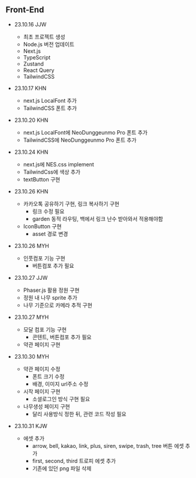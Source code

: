 ## Front-End

- 23.10.16 JJW

  - 최초 프로젝트 생성
  - Node.js 버전 업데이트
  - Next.js
  - TypeScript
  - Zustand
  - React Query
  - TailwindCSS

- 23.10.17 KHN

  - next.js LocalFont 추가
  - TailwindCSS 폰트 추가

- 23.10.20 KHN

  - next.js LocalFont에 NeoDunggeunmo Pro 폰트 추가
  - TailwindCSS에 NeoDunggeunmo Pro 폰트 추가

- 23.10.24 KHN

  - next.js에 NES.css implement
  - TailwindCss에 색상 추가
  - textButton 구현

- 23.10.26 KHN

  - 카카오톡 공유하기 구현, 링크 복사하기 구현
    - 링크 수정 필요
    - garden 동적 라우팅, 백에서 링크 난수 받아와서 적용해야함
  - IconButton 구현
    - asset 경로 변경

- 23.10.26 MYH

  - 인풋컴포 기능 구현
    - 버튼컴포 추가 필요

- 23.10.27 JJW

  - Phaser.js 활용 정원 구현
  - 정원 내 나무 sprite 추가
  - 나무 기준으로 카메라 추적 구현

- 23.10.27 MYH

  - 모달 컴포 기능 구현
    - 콘텐트, 버튼컴포 추가 필요
  - 약관 페이지 구현

- 23.10.30 MYH
  - 약관 페이지 수정
    - 폰트 크기 수정
    - 배경, 이미지 url주소 수정
  - 시작 페이지 구현
    - 소셜로그인 방식 구현 필요
  - 나무생성 페이지 구현
    - 달리 사용방식 정한 뒤, 관련 코드 작성 필요


- 23.10.31 KJW
  - 에셋 추가
    - arrow, bell, kakao, link, plus, siren, swipe, trash, tree 버튼 에셋 추가
    - first, second, third 트로피 에셋 추가
    - 기존에 있던 png 파일 삭제
